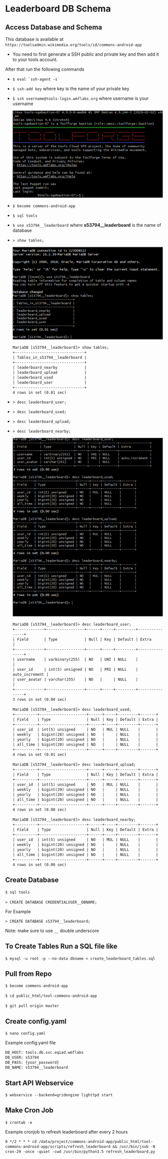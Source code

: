 # Leaderboard DB Schema

## Access Database and Schema
This database is available at `https://toolsadmin.wikimedia.org/tools/id/commons-android-app`

- You need to first generate a SSH public and private key and then add it to your tools account.

After that run the following commands

- ```$ eval `ssh-agent -s` ```

- `$ ssh-add key` where key is the name of your private key

- `$ ssh username@tools-login.wmflabs.org` where username is your username

  ![tools-screenshot](images/tools-screenshot.png)

- `$ become commons-android-app`

- `$ sql tools`

- `$ use s53794__leaderboard` where **s53794__leaderboard** is the name of database

- `> show tables;`

  ![show-tables](images/show-tables.png)

  ```
  MariaDB [s53794__leaderboard]> show tables;
  +-------------------------------+
  | Tables_in_s53794__leaderboard |
  +-------------------------------+
  | leaderboard_nearby            |
  | leaderboard_upload            |
  | leaderboard_used              |
  | leaderboard_user              |
  +-------------------------------+
  4 rows in set (0.01 sec)

  ```

- `> desc leaderboard_user;`

- `> desc leaderboard_used;`

- `> desc leaderboard_upload;`

- `> desc leaderboard_nearby;`

  ![desc-tables](images/desc-tables.png)

  ```
  MariaDB [s53794__leaderboard]> desc leaderboard_user;
  +-------------+-----------------+------+-----+---------+----------------+
  | Field       | Type            | Null | Key | Default | Extra          |
  +-------------+-----------------+------+-----+---------+----------------+
  | username    | varbinary(255)  | NO   | UNI | NULL    |                |
  | user_id     | int(5) unsigned | NO   | PRI | NULL    | auto_increment |
  | user_avatar | varchar(255)    | NO   |     | NULL    |                |
  +-------------+-----------------+------+-----+---------+----------------+
  3 rows in set (0.00 sec)

  MariaDB [s53794__leaderboard]> desc leaderboard_used;
  +----------+---------------------+------+-----+---------+-------+
  | Field    | Type                | Null | Key | Default | Extra |
  +----------+---------------------+------+-----+---------+-------+
  | user_id  | int(5) unsigned     | NO   | MUL | NULL    |       |
  | weekly   | bigint(20) unsigned | NO   |     | NULL    |       |
  | yearly   | bigint(20) unsigned | NO   |     | NULL    |       |
  | all_time | bigint(20) unsigned | NO   |     | NULL    |       |
  +----------+---------------------+------+-----+---------+-------+
  4 rows in set (0.01 sec)

  MariaDB [s53794__leaderboard]> desc leaderboard_upload;
  +----------+---------------------+------+-----+---------+-------+
  | Field    | Type                | Null | Key | Default | Extra |
  +----------+---------------------+------+-----+---------+-------+
  | user_id  | int(5) unsigned     | NO   | MUL | NULL    |       |
  | weekly   | bigint(20) unsigned | NO   |     | NULL    |       |
  | yearly   | bigint(20) unsigned | NO   |     | NULL    |       |
  | all_time | bigint(20) unsigned | NO   |     | NULL    |       |
  +----------+---------------------+------+-----+---------+-------+
  4 rows in set (0.00 sec)

  MariaDB [s53794__leaderboard]> desc leaderboard_nearby;
  +----------+---------------------+------+-----+---------+-------+
  | Field    | Type                | Null | Key | Default | Extra |
  +----------+---------------------+------+-----+---------+-------+
  | user_id  | int(5) unsigned     | NO   | MUL | NULL    |       |
  | weekly   | bigint(20) unsigned | NO   |     | NULL    |       |
  | yearly   | bigint(20) unsigned | NO   |     | NULL    |       |
  | all_time | bigint(20) unsigned | NO   |     | NULL    |       |
  +----------+---------------------+------+-----+---------+-------+
  4 rows in set (0.00 sec)
  ```

## Create Database

```
$ sql tools

> CREATE DATABASE CREDENTIALUSER__DBNAME;

```

For Example

```
> CREATE DATABASE s53794__leaderboard;
```
Note: make sure to use `__` double underscore


## To Create Tables Run a SQL file like

```
$ mysql -u root -p --no-data dbname < create_leaderboard_tables.sql
```

## Pull from Repo

```
$ become commons-android-app

$ cd public_html/tool-commons-android-app

$ git pull origin master

```

## Create config.yaml

```
$ nano config.yaml
```

Example config.yaml file
```
DB_HOST: tools.db.svc.eqiad.wmflabs
DB_USER: s53794
DB_PASS: {your_password}
DB_NAME: s53794__leaderboard
```

## Start API Webservice

```
$ webservice --backend=gridengine lighttpd start
```

## Make Cron Job

```
$ crontab -e
```

Example cronjob to refresh leaderboard after every 2 hours
```
0 */2 * * * cd /data/project/commons-android-app/public_html/tool-commons-android-app/scripts/refresh_leaderboard && /usr/bin/jsub -N cron-29 -once -quiet -cwd /usr/bin/python3.5 refresh_leaderboard.py
```
